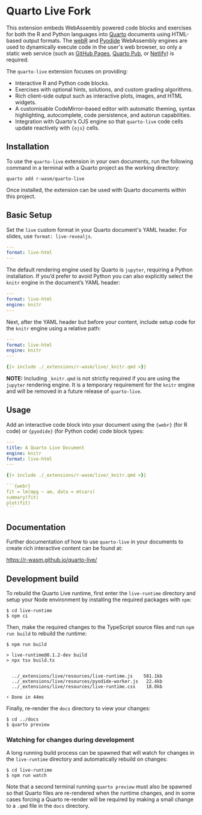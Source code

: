 # Quarto Live Fork

This extension embeds WebAssembly powered code blocks and exercises for both the R and Python languages into [Quarto](https://quarto.org) documents using HTML-based output formats. The [webR](https://docs.r-wasm.org/webr/latest/) and [Pyodide](https://pyodide.org/en/stable/) WebAssembly engines are used to dynamically execute code in the user's web browser, so only a static web service (such as [GitHub Pages](https://pages.github.com), [Quarto Pub](https://quartopub.com), or [Netlify](https://www.netlify.com)) is required.

The `quarto-live` extension focuses on providing:
 * Interactive R and Python code blocks.
 * Exercises with optional hints, solutions, and custom grading algorithms.
 * Rich client-side output such as interactive plots, images, and HTML widgets.
 * A customisable CodeMirror-based editor with automatic theming, syntax highlighting, autocomplete, code persistence, and autorun capabilities.
 * Integration with Quarto's OJS engine so that `quarto-live` code cells update reactively with `{ojs}` cells.

## Installation

To use the `quarto-live` extension in your own documents, run the following command in a terminal with a Quarto project as the working directory:

```
quarto add r-wasm/quarto-live
```

Once installed, the extension can be used with Quarto documents within this project.

## Basic Setup

Set the `live` custom format in your Quarto document's YAML header. For slides, use `format: live-revealjs`.

```yaml
---
format: live-html
---
```

The default rendering engine used by Quarto is `jupyter`, requiring a Python installation. If you’d prefer to avoid Python you can also explicitly select the `knitr` engine in the document’s YAML header:

```yaml
---
format: live-html
engine: knitr
---
```

Next, after the YAML header but before your content, include setup code for the `knitr` engine using a relative path:

```yaml
---
format: live-html
engine: knitr
---

{{< include ./_extensions/r-wasm/live/_knitr.qmd >}}
```

**NOTE:** Including `_knitr.qmd` is not strictly required if you are using the `jupyter` rendering engine. It is a temporary requirement for the `knitr` engine and will be removed in a future release of `quarto-live`.

## Usage

Add an interactive code block into your document using the `{webr}` (for R code) or `{pyodide}` (for Python code) code block types:

````yaml
---
title: A Quarto Live Document
engine: knitr
format: live-html
---

{{< include ./_extensions/r-wasm/live/_knitr.qmd >}}

```{webr}
fit = lm(mpg ~ am, data = mtcars)
summary(fit)
plot(fit)
```
````


## Documentation
Further documentation of how to use `quarto-live` in your documents to create rich interactive content can be found at:

https://r-wasm.github.io/quarto-live/

## Development build

To rebuild the Quarto Live runtime, first enter the `live-runtime` directory and setup your Node environment by installing the required packages with `npm`:

```
$ cd live-runtime
$ npm ci
```

Then, make the required changes to the TypeScript source files and run `npm run build` to rebuild the runtime:

```
$ npm run build

> live-runtime@0.1.2-dev build
> npx tsx build.ts


  ../_extensions/live/resources/live-runtime.js    581.1kb
  ../_extensions/live/resources/pyodide-worker.js   22.4kb
  ../_extensions/live/resources/live-runtime.css    18.0kb

⚡ Done in 44ms
```

Finally, re-render the `docs` directory to view your changes:

```
$ cd ../docs
$ quarto preview
```

### Watching for changes during development

A long running build process can be spawned that will watch for changes in the `live-runtime` directory and automatically rebuild on changes:

```
$ cd live-runtime
$ npm run watch
```

Note that a second terminal running `quarto preview` must also be spawned so that Quarto files are re-rendered when the runtime changes,
and in some cases forcing a Quarto re-render will be required by making a small change to a `.qmd` file in the `docs` directory.
